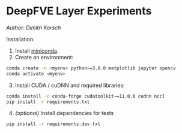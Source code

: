 # DeepFVE Layer Experiments

_Author: Dimitri Korsch_

Installation:

1. Install [miniconda](https://docs.conda.io/en/latest/miniconda.html).
2. Create an environment:
```bash
conda create -n <myenv> python~=3.8.0 matplotlib jupyter opencv
conda activate <myenv>
```

3. Install CUDA / cuDNN and required libraries:
```bash
conda install -c conda-forge cudatoolkit~=11.0.0 cudnn nccl
pip install -r requirements.txt
```

4. _(optional)_ Install dependencies for tests
```bash
pip install -r requirements.dev.txt
```

